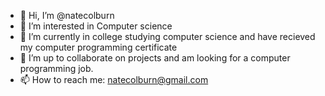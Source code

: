 - 👋 Hi, I’m @natecolburn
- 👀 I’m interested in Computer science
- 🌱 I’m currently in college studying computer science and have recieved my computer programming certificate 
- 💞️ I’m up to collaborate on projects and am looking for a computer programming job.
- 📫 How to reach me: natecolburn@gmail.com

